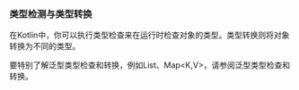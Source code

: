 ### 类型检测与类型转换

在Kotlin中，你可以执行类型检查来在运行时检查对象的类型。类型转换则将对象转换为不同的类型。

要特别了解泛型类型检查和转换，例如List<T>、Map<K,V>，请参阅泛型类型检查和转换。
